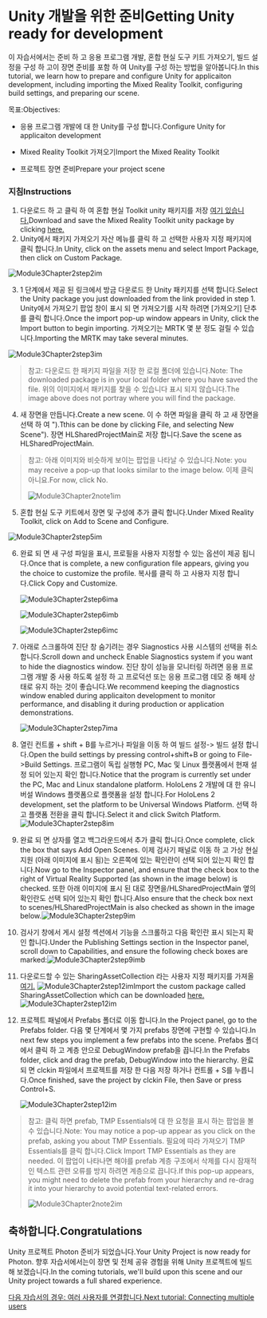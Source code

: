 # <a name="getting-unity-ready-for-development"></a><span data-ttu-id="76c29-101">Unity 개발을 위한 준비</span><span class="sxs-lookup"><span data-stu-id="76c29-101">Getting Unity ready for development</span></span> 

<span data-ttu-id="76c29-102">이 자습서에서는 준비 하 고 응용 프로그램 개발, 혼합 현실 도구 키트 가져오기, 빌드 설정을 구성 하 고이 장면 준비를 포함 하 여 Unity를 구성 하는 방법을 알아봅니다.</span><span class="sxs-lookup"><span data-stu-id="76c29-102">In this tutorial, we learn how to prepare and configure Unity for applicaiton development, including importing the Mixed Reality Toolkit, configuring build settings, and preparing our scene.</span></span>

<span data-ttu-id="76c29-103">목표:</span><span class="sxs-lookup"><span data-stu-id="76c29-103">Objectives:</span></span>

- <span data-ttu-id="76c29-104">응용 프로그램 개발에 대 한 Unity를 구성 합니다.</span><span class="sxs-lookup"><span data-stu-id="76c29-104">Configure Unity for applicaiton development</span></span>

- <span data-ttu-id="76c29-105">Mixed Reality Toolkit 가져오기</span><span class="sxs-lookup"><span data-stu-id="76c29-105">Import the Mixed Reality Toolkit</span></span>

- <span data-ttu-id="76c29-106">프로젝트 장면 준비</span><span class="sxs-lookup"><span data-stu-id="76c29-106">Prepare your project scene</span></span>

### <a name="instructions"></a><span data-ttu-id="76c29-107">지침</span><span class="sxs-lookup"><span data-stu-id="76c29-107">Instructions</span></span>

1. <span data-ttu-id="76c29-108">다운로드 하 고 클릭 하 여 혼합 현실 Toolkit unity 패키지를 저장 [여기 있습니다.](https://github.com/microsoft/MixedRealityToolkit-Unity/releases/download/v2.0.0-RC2.1/Microsoft.MixedReality.Toolkit.Unity.Foundation-v2.0.0-RC2.1.unitypackage)</span><span class="sxs-lookup"><span data-stu-id="76c29-108">Download and save the Mixed Reality Toolkit unity package by clicking [here.](https://github.com/microsoft/MixedRealityToolkit-Unity/releases/download/v2.0.0-RC2.1/Microsoft.MixedReality.Toolkit.Unity.Foundation-v2.0.0-RC2.1.unitypackage)</span></span>
2. <span data-ttu-id="76c29-109">Unity에서 패키지 가져오기 자산 메뉴를 클릭 하 고 선택한 사용자 지정 패키지에 클릭 합니다.</span><span class="sxs-lookup"><span data-stu-id="76c29-109">In Unity, click on the assets menu and select Import Package, then click on Custom Package.</span></span>

![Module3Chapter2step2im](images/module3chapter2step2im.PNG)

3. <span data-ttu-id="76c29-111">1 단계에서 제공 된 링크에서 방금 다운로드 한 Unity 패키지를 선택 합니다.</span><span class="sxs-lookup"><span data-stu-id="76c29-111">Select the Unity package you just downloaded from the link provided in step 1.</span></span> <span data-ttu-id="76c29-112">Unity에서 가져오기 팝업 창이 표시 되 면 가져오기를 시작 하려면 [가져오기] 단추를 클릭 합니다.</span><span class="sxs-lookup"><span data-stu-id="76c29-112">Once the import pop-up window appears in Unity, click the Import button to begin importing.</span></span> <span data-ttu-id="76c29-113">가져오기는 MRTK 몇 분 정도 걸릴 수 있습니다.</span><span class="sxs-lookup"><span data-stu-id="76c29-113">Importing the MRTK may take several minutes.</span></span>

![Module3Chapter2step3im](images/module3chapter2step3im.PNG)

> <span data-ttu-id="76c29-115">참고: 다운로드 한 패키지 파일을 저장 한 로컬 폴더에 있습니다.</span><span class="sxs-lookup"><span data-stu-id="76c29-115">Note: The downloaded package is in your local folder where you have saved the file.</span></span> <span data-ttu-id="76c29-116">위의 이미지에서 패키지를 찾을 수 있습니다 표시 되지 않습니다.</span><span class="sxs-lookup"><span data-stu-id="76c29-116">The image above does not portray where you will find the package.</span></span>

4. <span data-ttu-id="76c29-117">새 장면을 만듭니다.</span><span class="sxs-lookup"><span data-stu-id="76c29-117">Create a new scene.</span></span> <span data-ttu-id="76c29-118">이 수 하면 파일을 클릭 하 고 새 장면을 선택 하 여 ").</span><span class="sxs-lookup"><span data-stu-id="76c29-118">Tthis can be done by clicking File, and selecting New Scene").</span></span> <span data-ttu-id="76c29-119">장면 HLSharedProjectMain로 저장 합니다.</span><span class="sxs-lookup"><span data-stu-id="76c29-119">Save the scene as HLSharedProjectMain.</span></span>

> <span data-ttu-id="76c29-120">참고: 아래 이미지와 비슷하게 보이는 팝업을 나타날 수 있습니다.</span><span class="sxs-lookup"><span data-stu-id="76c29-120">Note: you may receive a pop-up that looks similar to the image below.</span></span> <span data-ttu-id="76c29-121">이제 클릭 아니요.</span><span class="sxs-lookup"><span data-stu-id="76c29-121">For now, click No.</span></span>
>
> ![Module3Chapter2note1im](images/module3chapter2note1im.PNG)

5. <span data-ttu-id="76c29-123">혼합 현실 도구 키트에서 장면 및 구성에 추가 클릭 합니다.</span><span class="sxs-lookup"><span data-stu-id="76c29-123">Under Mixed Reality Toolkit, click on Add to Scene and Configure.</span></span>

![Module3Chapter2step5im](images/module3chapter2step5im.PNG)

6. <span data-ttu-id="76c29-125">완료 되 면 새 구성 파일을 표시, 프로필을 사용자 지정할 수 있는 옵션이 제공 됩니다.</span><span class="sxs-lookup"><span data-stu-id="76c29-125">Once that is complete, a new configuration file appears, giving you the choice to customize the profile.</span></span> <span data-ttu-id="76c29-126">복사를 클릭 하 고 사용자 지정 합니다.</span><span class="sxs-lookup"><span data-stu-id="76c29-126">Click Copy and Customize.</span></span>

   ![Module3Chapter2step6ima](images/module3chapter2step6ima.PNG)

   ![Module3Chapter2step6imb](images/module3chapter2step6imb.PNG)

   ![Module3Chapter2step6imc](images/module3chapter2step6imc.PNG)

7. <span data-ttu-id="76c29-130">아래로 스크롤하여 진단 창 숨기려는 경우 Siagnostics 사용 시스템의 선택을 취소 합니다.</span><span class="sxs-lookup"><span data-stu-id="76c29-130">Scroll down and uncheck Enable Siagnostics system if you want to hide the diagnostics window.</span></span> <span data-ttu-id="76c29-131">진단 창이 성능을 모니터링 하려면 응용 프로그램 개발 중 사용 하도록 설정 하 고 프로덕션 또는 응용 프로그램 데모 중 해제 상태로 유지 하는 것이 좋습니다.</span><span class="sxs-lookup"><span data-stu-id="76c29-131">We recommend keeping the diagnostics window enabled during applicaiton development to monitor performance, and disabling it during production or application demonstrations.</span></span> 

   ![Module3Chapter2step7ima](images/module3chapter2step7ima.PNG)

8. <span data-ttu-id="76c29-133">열린 컨트롤 + shift + B를 누르거나 파일을 이동 하 여 빌드 설정-> 빌드 설정 합니다.</span><span class="sxs-lookup"><span data-stu-id="76c29-133">Open the build settings by pressing control+shift+B or going to File->Build Settings.</span></span> <span data-ttu-id="76c29-134">프로그램이 독립 실행형 PC, Mac 및 Linux 플랫폼에서 현재 설정 되어 있는지 확인 합니다.</span><span class="sxs-lookup"><span data-stu-id="76c29-134">Notice that the program is currently set under the PC, Mac and Linux standalone platform.</span></span> <span data-ttu-id="76c29-135">HoloLens 2 개발에 대 한 유니버설 Windows 플랫폼으로 플랫폼을 설정 합니다.</span><span class="sxs-lookup"><span data-stu-id="76c29-135">For HoloLens 2 development, set the platform to be Universal Windows Platform.</span></span> <span data-ttu-id="76c29-136">선택 하 고 플랫폼 전환을 클릭 합니다.</span><span class="sxs-lookup"><span data-stu-id="76c29-136">Select it and click Switch Platform.</span></span>![Module3Chapter2step8im](images/module3chapter2step8im.PNG)

9. <span data-ttu-id="76c29-138">완료 되 면 상자를 열고 백그라운드에서 추가 클릭 합니다.</span><span class="sxs-lookup"><span data-stu-id="76c29-138">Once complete, click the box that says Add Open Scenes.</span></span> <span data-ttu-id="76c29-139">이제 검사기 패널로 이동 하 고 가상 현실 지원 (아래 이미지에 표시 됨)는 오른쪽에 있는 확인란이 선택 되어 있는지 확인 합니다.</span><span class="sxs-lookup"><span data-stu-id="76c29-139">Now go to the Inspector panel, and ensure that the check box to the right of Virtual Reality Supported (as shown in the image below) is checked.</span></span> <span data-ttu-id="76c29-140">또한 아래 이미지에 표시 된 대로 장면을/HLSharedProjectMain 옆의 확인란도 선택 되어 있는지 확인 합니다.</span><span class="sxs-lookup"><span data-stu-id="76c29-140">Also ensure that the check box next to scenes/HLSharedProjectMain is also checked as shown in the image below.</span></span>![Module3Chapter2step9im](images/module3chapter2step9im.PNG)

10. <span data-ttu-id="76c29-142">검사기 창에서 게시 설정 섹션에서 기능을 스크롤하고 다음 확인란 표시 되는지 확인 합니다.</span><span class="sxs-lookup"><span data-stu-id="76c29-142">Under the Publishing Settings section in the Inspector panel, scroll down to Capabilities, and ensure the following check boxes are marked:</span></span>![Module3Chapter2step9imb](images/module3chapter2step9imb.PNG)

11. <span data-ttu-id="76c29-144">다운로드할 수 있는 SharingAssetCollection 라는 사용자 지정 패키지를 가져올 [여기.](https://github.com/microsoft/MixedRealityLearning/releases/download/Sharing_2/SharingAssetCollection.unitypackage) ![Module3Chapter2step12im](images/module3chapter2step11im.PNG)</span><span class="sxs-lookup"><span data-stu-id="76c29-144">Import the custom package called SharingAssetCollection which can be downloaded [here.](https://github.com/microsoft/MixedRealityLearning/releases/download/Sharing_2/SharingAssetCollection.unitypackage)![Module3Chapter2step12im](images/module3chapter2step11im.PNG)</span></span>

12. <span data-ttu-id="76c29-145">프로젝트 패널에서 Prefabs 폴더로 이동 합니다.</span><span class="sxs-lookup"><span data-stu-id="76c29-145">In the Project panel, go to the Prefabs folder.</span></span> <span data-ttu-id="76c29-146">다음 몇 단계에서 몇 가지 prefabs 장면에 구현할 수 있습니다.</span><span class="sxs-lookup"><span data-stu-id="76c29-146">In next few steps you implement a few prefabs into the scene.</span></span> <span data-ttu-id="76c29-147">Prefabs 폴더에서 클릭 하 고 계층 안으로 DebugWindow prefab을 끕니다.</span><span class="sxs-lookup"><span data-stu-id="76c29-147">In the Prefabs folder, click and drag the prefab, DebugWindow into the hierarchy.</span></span> <span data-ttu-id="76c29-148">완료 되 면 clckin 파일에서 프로젝트를 저장 한 다음 저장 하거나 컨트롤 + S를 누릅니다.</span><span class="sxs-lookup"><span data-stu-id="76c29-148">Once finished, save the project by clckin File, then Save or press Control+S.</span></span>

    ![Module3Chapter2step12im](images/module3chapter2step12im.PNG)

   > <span data-ttu-id="76c29-150">참고: 클릭 하면 prefab, TMP Essentials에 대 한 요청을 표시 하는 팝업을 볼 수 있습니다.</span><span class="sxs-lookup"><span data-stu-id="76c29-150">Note: You may notice a pop-up appear as you click on the prefab, asking you about TMP Essentials.</span></span> <span data-ttu-id="76c29-151">필요에 따라 가져오기 TMP Essentials를 클릭 합니다.</span><span class="sxs-lookup"><span data-stu-id="76c29-151">Click Import TMP Essentials as they are needed.</span></span> <span data-ttu-id="76c29-152">이 팝업이 나타나면 해야를 prefab 계층 구조에서 삭제를 다시 잠재적인 텍스트 관련 오류를 방지 하려면 계층으로 끕니다.</span><span class="sxs-lookup"><span data-stu-id="76c29-152">If this pop-up appears, you might need to delete the prefab from your hierarchy and re-drag it into your hierarchy to avoid potential text-related errors.</span></span>
   >
   > ![Module3Chapter2note2im](images/module3chapter2note2im.PNG)


## <a name="congratulations"></a><span data-ttu-id="76c29-154">축하합니다.</span><span class="sxs-lookup"><span data-stu-id="76c29-154">Congratulations</span></span>

<span data-ttu-id="76c29-155">Unity 프로젝트 Photon 준비가 되었습니다.</span><span class="sxs-lookup"><span data-stu-id="76c29-155">Your Unity Project is now ready for Photon.</span></span> <span data-ttu-id="76c29-156">향후 자습서에서는이 장면 및 전체 공유 경험을 위해 Unity 프로젝트에 빌드 해 보겠습니다.</span><span class="sxs-lookup"><span data-stu-id="76c29-156">In the coming tutorials, we'll build upon this scene and our Unity project towards a full shared experience.</span></span>

<span data-ttu-id="76c29-157">[다음 자습서의 경우: 여러 사용자를 연결합니다.](mrlearning-sharing(photon)-ch3.md)</span><span class="sxs-lookup"><span data-stu-id="76c29-157">[Next tutorial: Connecting multiple users](mrlearning-sharing(photon)-ch3.md)</span></span>

